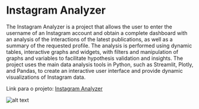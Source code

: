 # Instagram Analyzer
The Instagram Analyzer is a project that allows the user to enter the username of an Instagram account and obtain a complete dashboard with an analysis of the interactions of the latest publications, as well as a summary of the requested profile. The analysis is performed using dynamic tables, interactive graphs and widgets, with filters and manipulation of graphs and variables to facilitate hypothesis validation and insights. The project uses the main data analysis tools in Python, such as Streamlit, Plotly, and Pandas, to create an interactive user interface and provide dynamic visualizations of Instagram data.

Link para o projeto: [Instagram Analyzer](https://instagram-monitor.streamlit.app/)

![alt text](image/insta1.gif)
